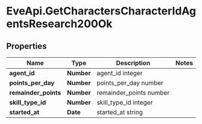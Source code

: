 # EveApi.GetCharactersCharacterIdAgentsResearch200Ok

## Properties
Name | Type | Description | Notes
------------ | ------------- | ------------- | -------------
**agent_id** | **Number** | agent_id integer | 
**points_per_day** | **Number** | points_per_day number | 
**remainder_points** | **Number** | remainder_points number | 
**skill_type_id** | **Number** | skill_type_id integer | 
**started_at** | **Date** | started_at string | 


